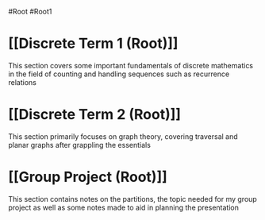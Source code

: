 #Root #Root1 
# [[Discrete Term 1 (Root)]]

This section covers some important fundamentals of discrete mathematics in the field of counting and handling sequences such as recurrence relations
# [[Discrete Term 2 (Root)]]

This section primarily focuses on graph theory, covering traversal and planar graphs after grappling the essentials
# [[Group Project (Root)]]

This section contains notes on the partitions, the topic needed for my group project as well as some notes made to aid in planning the presentation